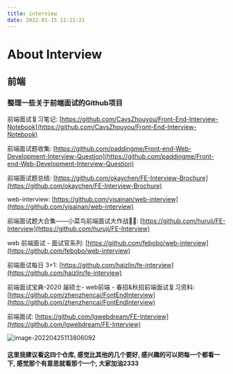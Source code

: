 ```yaml
---
title: interview
date: 2022-01-15 11:21:21
---
```


# About Interview

## 前端

### 整理一些关于前端面试的Github项目

前端面试复习笔记: [https://github.com/CavsZhouyou/Front-End-Interview-Notebook](https://github.com/CavsZhouyou/Front-End-Interview-Notebook)

前端面试题收集: [https://github.com/paddingme/Front-end-Web-Development-Interview-Question](https://github.com/paddingme/Front-end-Web-Development-Interview-Question)

前端面试题总结: [https://github.com/okaychen/FE-Interview-Brochure](https://github.com/okaychen/FE-Interview-Brochure)

web-interview: [https://github.com/yisainan/web-interview](https://github.com/yisainan/web-interview)

前端面试题大合集——小菜鸟前端面试大作战🐣👻: [https://github.com/huruji/FE-Interview](https://github.com/huruji/FE-Interview)

web 前端面试 - 面试官系列: [https://github.com/febobo/web-interview](https://github.com/febobo/web-interview)

前端面试每日 3+1: [https://github.com/haizlin/fe-interview](https://github.com/haizlin/fe-interview)

前端面试宝典-2020 届硕士- web前端 - 春招&秋招前端面试复习资料: [https://github.com/zhenzhencai/FontEndInterview](https://github.com/zhenzhencai/FontEndInterview)

前端面试: [https://github.com/lgwebdream/FE-Interview](https://github.com/lgwebdream/FE-Interview)

![image-20220425113806092](https://qiniuyun.code520.com.cn/images/image-20220425113806092.png)

#### 这里我建议看这四个仓库, 感觉比其他的几个要好, 感兴趣的可以把每一个都看一下, 感觉那个有意思就看那个一个, 大家加油2333


